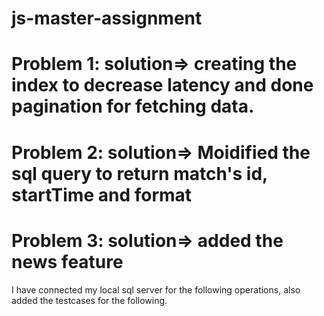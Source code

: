 # js-master-assignment

# Problem 1: solution=> creating the index to decrease latency and done pagination for fetching data.

# Problem 2: solution=> Moidified the sql query to return match's id, startTime and format

# Problem 3: solution=> added the news feature

I have connected my local sql server for the following operations, also added the testcases for the following.
